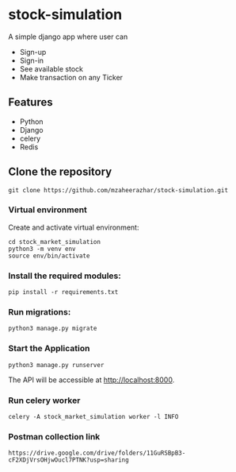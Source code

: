 # stock-simulation
A simple django app where user can
* Sign-up
* Sign-in
* See available stock
* Make transaction on any Ticker


## Features
* Python
* Django
* celery
* Redis


## Clone the repository
```shell
git clone https://github.com/mzaheerazhar/stock-simulation.git
```

### Virtual environment
Create and activate virtual environment:
```shell
cd stock_market_simulation
python3 -m venv env
source env/bin/activate
```

### Install the required modules:
```shell
pip install -r requirements.txt
```

### Run migrations:
```shell
python3 manage.py migrate
```

### Start the Application

```shell
python3 manage.py runserver
```
The API will be accessible at [http://localhost:8000](http://localhost:8000).


### Run celery worker
```shell
celery -A stock_market_simulation worker -l INFO
```

### Postman collection link
`https://drive.google.com/drive/folders/11GuRSBpB3-cF2XDjVrsOHjwOucl7PTNK?usp=sharing`


